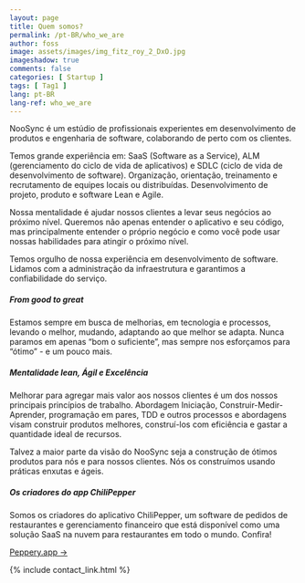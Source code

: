 ```yaml
---
layout: page
title: Quem somos?
permalink: /pt-BR/who_we_are
author: foss
image: assets/images/img_fitz_roy_2_DxO.jpg
imageshadow: true
comments: false
categories: [ Startup ]
tags: [ Tag1 ]
lang: pt-BR
lang-ref: who_we_are
---
```

NooSync é um estúdio de profissionais experientes em desenvolvimento de produtos e engenharia de software, colaborando de perto com os clientes.

Temos grande experiência em: SaaS (Software as a Service), ALM (gerenciamento do ciclo de vida de aplicativos) e SDLC (ciclo de vida de desenvolvimento de software). Organização, orientação, treinamento e recrutamento de equipes locais ou distribuídas. Desenvolvimento de projeto, produto e software Lean e Agile.

Nossa mentalidade é ajudar nossos clientes a levar seus negócios ao próximo nível. Queremos não apenas entender o aplicativo e seu código, mas principalmente entender o próprio negócio e como você pode usar nossas habilidades para atingir o próximo nível.

Temos orgulho de nossa experiência em desenvolvimento de software. Lidamos com a administração da infraestrutura e garantimos a confiabilidade do serviço.

<h5>From good to great</h5>
Estamos sempre em busca de melhorias, em tecnologia e processos, levando o melhor, mudando, adaptando ao que melhor se adapta. Nunca paramos em apenas “bom o suficiente”, mas sempre nos esforçamos para “ótimo” - e um pouco mais.

<h5>Mentalidade lean, Ágil e Excelência</h5>
Melhorar para agregar mais valor aos nossos clientes é um dos nossos principais princípios de trabalho. Abordagem Iniciação, Construir-Medir-Aprender, programação em pares, TDD e outros processos e abordagens visam construir produtos melhores, construí-los com eficiência e gastar a quantidade ideal de recursos.

Talvez a maior parte da visão do NooSync seja a construção de ótimos produtos para nós e para nossos clientes. Nós os construímos usando práticas enxutas e ágeis.

<h5>Os criadores do app ChiliPepper</h5>
Somos os criadores do aplicativo ChiliPepper, um software de pedidos de restaurantes e gerenciamento financeiro que está disponível como uma solução SaaS na nuvem para restaurantes em todo o mundo. Confira!


<a target="_blank" href="https://peppery.app" class="btn btn-dark"> Peppery.app &rarr;</a>

{% include contact_link.html %}